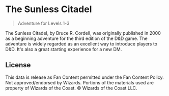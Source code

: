 # The Sunless Citadel

> Adventure for Levels 1-3

The Sunless Citadel, by Bruce R. Cordell, was originally published in 2000 as a beginning adventure for the third edition of the D&D game. The adventure is widely regarded as an excellent way to introduce players to D&D. It's also a great starting experience for a new DM.

## License

This data is release as Fan Content permitted under the Fan Content Policy. Not approved/endorsed by Wizards. Portions of the materials used are property of Wizards of the Coast. © Wizards of the Coast LLC.
